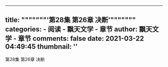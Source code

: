 
---
title: """""""'第28集 第26章 决断'"""""""
categories: 
    - 阅读
    - 飘天文学 - 章节
author: 飘天文学 - 章节
comments: false
date: 2021-03-22 04:49:45
thumbnail: ''
---

<div>   
第28集 第26章 决断  
</div>
            